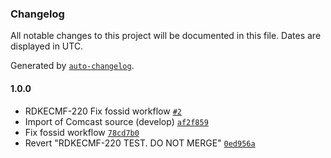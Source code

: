 ### Changelog

All notable changes to this project will be documented in this file. Dates are displayed in UTC.

Generated by [`auto-changelog`](https://github.com/CookPete/auto-changelog).

#### 1.0.0

- RDKECMF-220 Fix fossid workflow [`#2`](https://github.com/rdkcentral/iarmbus/pull/2)
- Import of Comcast source (develop) [`af2f859`](https://github.com/rdkcentral/iarmbus/commit/af2f859d499fb778b44eaab73bf97cb3e0d995d1)
- Fix fossid workflow [`78cd7b0`](https://github.com/rdkcentral/iarmbus/commit/78cd7b02df064d80ac82d0e8170c604b78027575)
- Revert "RDKECMF-220 TEST. DO NOT MERGE" [`0ed956a`](https://github.com/rdkcentral/iarmbus/commit/0ed956af7250f54c9a1a9768d3839ad6a1e30241)
